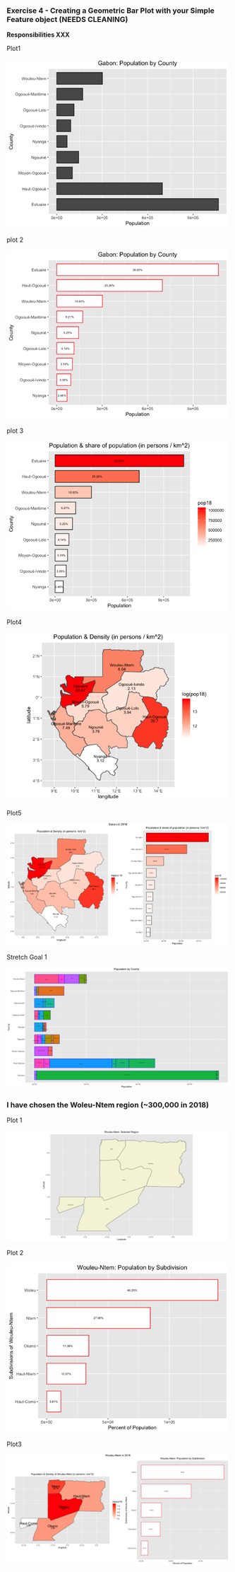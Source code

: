 ### Exercise 4 - Creating a Geometric Bar Plot with your Simple Feature object (NEEDS CLEANING)

**Responsibilities XXX**

Plot1 

![](images/Ex4plot1.png)

plot 2

![](images/Ex4plot2.png)

plot 3

![](images/Ex4plot3.png)

Plot4 

![](images/Ex4plot4.png)

Plot5

![](images/Ex4plot5.png)

Stretch Goal 1

![](images/Ex4plot6.png)

### I have chosen the Woleu-Ntem region (~300,000 in 2018)

Plot 1

![](images/Ex4plot7.png)

Plot 2

![](images/Ex4plot8.png)

Plot3

![](images/Ex4plot9.png)


